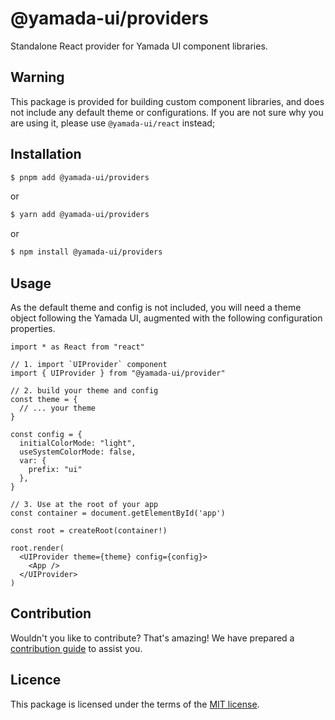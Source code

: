 # @yamada-ui/providers

Standalone React provider for Yamada UI component libraries.

## Warning

This package is provided for building custom component libraries, and does not
include any default theme or configurations. If you are not sure why you are
using it, please use `@yamada-ui/react` instead;

## Installation

```sh
$ pnpm add @yamada-ui/providers
```

or

```sh
$ yarn add @yamada-ui/providers
```

or

```sh
$ npm install @yamada-ui/providers
```

## Usage

As the default theme and config is not included, you will need a theme object
following the Yamada UI, augmented
with the following configuration properties.

```
import * as React from "react"

// 1. import `UIProvider` component
import { UIProvider } from "@yamada-ui/provider"

// 2. build your theme and config
const theme = {
  // ... your theme
}

const config = {
  initialColorMode: "light",
  useSystemColorMode: false,
  var: {
    prefix: "ui"
  },
}

// 3. Use at the root of your app
const container = document.getElementById('app')

const root = createRoot(container!)

root.render(
  <UIProvider theme={theme} config={config}>
    <App />
  </UIProvider>
)

```

## Contribution

Wouldn't you like to contribute? That's amazing! We have prepared a [contribution guide](https://github.com/hirotomoyamada/yamada-ui/blob/main/CONTRIBUTING.md) to assist you.

## Licence

This package is licensed under the terms of the
[MIT license](https://github.com/hirotomoyamada/yamada-ui/blob/main/LICENSE).

